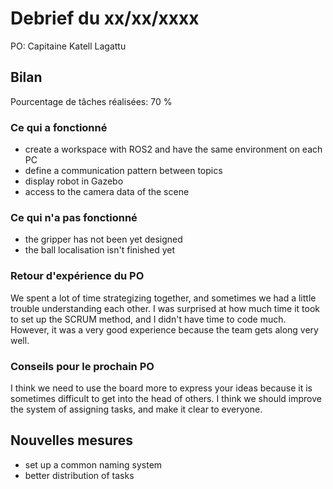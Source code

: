 # Debrief du xx/xx/xxxx

PO: Capitaine Katell Lagattu


## Bilan

Pourcentage de tâches réalisées: 70 %

### Ce qui a fonctionné

- create a workspace with ROS2 and have the same environment on each PC
- define a communication pattern between topics
- display robot in Gazebo
- access to the camera data of the scene


### Ce qui n'a pas fonctionné

- the gripper has not been yet designed
- the ball localisation isn't finished yet


### Retour d'expérience du PO

We spent a lot of time strategizing together, and sometimes we had a little trouble understanding each other.
I was surprised at how much time it took to set up the SCRUM method, and I didn't have time to code much.
However, it was a very good experience because the team gets along very well.


### Conseils pour le prochain PO

I think we need to use the board more to express your ideas because it is sometimes difficult to get into the head of others.
I think we should improve the system of assigning tasks, and make it clear to everyone. 


## Nouvelles mesures

- set up a common naming system
- better distribution of tasks
